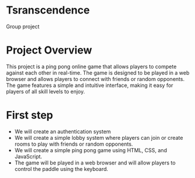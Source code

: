 # Tsranscendence
Group project


# Project Overview
This project is a ping pong online game that allows players to compete against each other in real-time. The game is designed to be played in a web browser and allows players to connect with friends or random opponents. The game features a simple and intuitive interface, making it easy for players of all skill levels to enjoy.

# First step

- We will create an authentication system
- We will create a simple lobby system where players can join or create rooms to play with friends or random opponents.
- We will create a simple ping pong game using HTML, CSS, and JavaScript.
- The game will be played in a web browser and will allow players to control the paddle using the keyboard.

